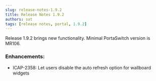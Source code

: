 ```yaml
---
slug: release-notes-1.9.2
title: Release Notes 1.9.2
authors: sat
tags: [release notes, portal, 1.9.2]
---
```


Release 1.9.2 brings new functionality. Minimal PortaSwitch version is MR106.

### Enhancements:
- ICAP-2358: Let users disable the auto refresh option for wallboard widgets